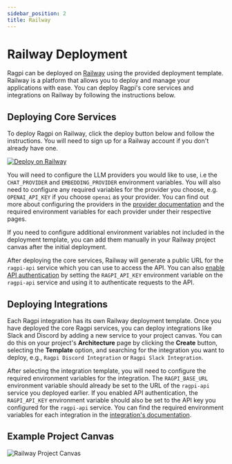 ```yaml
---
sidebar_position: 2
title: Railway
---
```


# Railway Deployment

Ragpi can be deployed on [Railway](https://railway.app/) using the provided deployment template. Railway is a platform that allows you to deploy and manage your applications with ease. You can deploy Ragpi's core services and integrations on Railway by following the instructions below.

## Deploying Core Services

To deploy Ragpi on Railway, click the deploy button below and follow the instructions. You will need to sign up for a Railway account if you don't already have one.

[![Deploy on Railway](https://railway.com/button.svg)](https://railway.com/template/7ihedX?referralCode=Z4YGGz)

You will need to configure the LLM providers you would like to use, i.e the `CHAT_PROVIDER` and `EMBEDDING_PROVIDER` environment variables. You will also need to configure any required variables for the provider you choose, e.g. `OPENAI_API_KEY` if you choose `openai` as your provider. You can find out more about configuring the providers in the [provider documentation](/providers/overview) and the required environment variables for each provider under their respective pages.

If you need to configure additional environment variables not included in the deployment template, you can add them manually in your Railway project canvas after the initial deployment.

After deploying the core services, Railway will generate a public URL for the `ragpi-api` service which you can use to access the API. You can also [enable API authentication](/configuration#api-key-configuration) by setting the `RAGPI_API_KEY` environment variable on the `ragpi-api` service and using it to authenticate requests to the API.

## Deploying Integrations

Each Ragpi integration has its own Railway deployment template. Once you have deployed the core Ragpi services, you can deploy integrations like Slack and Discord by adding a new service to your project canvas. You can do this on your project's **Architecture** page by clicking the **Create** button, selecting the **Template** option, and searching for the integration you want to deploy, e.g., `Ragpi Discord Integration` or `Ragpi Slack Integration`.

After selecting the integration template, you will need to configure the required environment variables for the integration. The `RAGPI_BASE_URL` environment variable should already be set to the URL of the `ragpi-api` service you deployed earlier. If you enabled API authentication, the `RAGPI_API_KEY` environment variable should also be set to the API key you configured for the `ragpi-api` service. You can find the required environment variables for each integration in the [integration's documentation](/integrations).

## Example Project Canvas

![Railway Project Canvas](/img/railway-project-canvas.png)
